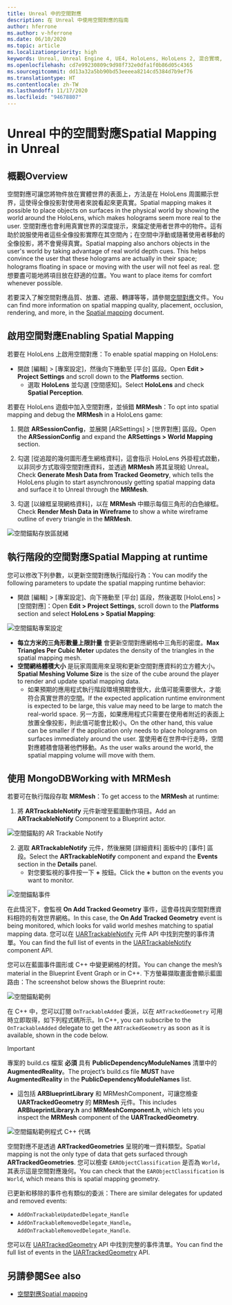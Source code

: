 ```yaml
---
title: Unreal 中的空間對應
description: 在 Unreal 中使用空間對應的指南
author: hferrone
ms.author: v-hferrone
ms.date: 06/10/2020
ms.topic: article
ms.localizationpriority: high
keywords: Unreal, Unreal Engine 4, UE4, HoloLens, HoloLens 2, 混合實境, 開發, 功能, 文件, 指南, 全像投影, 空間對應, 混合實境頭戴式裝置, windows 混合實境頭戴式裝置, 虛擬實境頭戴式裝置
ms.openlocfilehash: cd7e99230809c9d98f732e0dfa1f0b86d05c4365
ms.sourcegitcommit: dd13a32a5bb90bd53eeeea8214cd5384d7b9ef76
ms.translationtype: HT
ms.contentlocale: zh-TW
ms.lasthandoff: 11/17/2020
ms.locfileid: "94678807"
---
```

# <a name="spatial-mapping-in-unreal"></a><span data-ttu-id="78238-104">Unreal 中的空間對應</span><span class="sxs-lookup"><span data-stu-id="78238-104">Spatial Mapping in Unreal</span></span>

## <a name="overview"></a><span data-ttu-id="78238-105">概觀</span><span class="sxs-lookup"><span data-stu-id="78238-105">Overview</span></span>
<span data-ttu-id="78238-106">空間對應可讓您將物件放在實體世界的表面上，方法是在 HoloLens 周圍顯示世界，這使得全像投影對使用者來說看起來更真實。</span><span class="sxs-lookup"><span data-stu-id="78238-106">Spatial mapping makes it possible to place objects on surfaces in the physical world by showing the world around the HoloLens, which makes holograms seem more real to the user.</span></span> <span data-ttu-id="78238-107">空間對應也會利用真實世界的深度提示，來錨定使用者世界中的物件。這有助於說服使用者這些全像投影實際在其空間內；在空間中浮動或隨著使用者移動的全像投影，將不會覺得真實。</span><span class="sxs-lookup"><span data-stu-id="78238-107">Spatial mapping also anchors objects in the user's world by taking advantage of real world depth cues. This helps convince the user that these holograms are actually in their space; holograms floating in space or moving with the user will not feel as real.</span></span> <span data-ttu-id="78238-108">您想要盡可能地將項目放在舒適的位置。</span><span class="sxs-lookup"><span data-stu-id="78238-108">You want to place items for comfort whenever possible.</span></span>

<span data-ttu-id="78238-109">若要深入了解空間對應品質、放置、遮蔽、轉譯等等，請參閱[空間對應](../../design/spatial-mapping.md)文件。</span><span class="sxs-lookup"><span data-stu-id="78238-109">You can find more information on spatial mapping quality, placement, occlusion, rendering, and more, in the [Spatial mapping](../../design/spatial-mapping.md) document.</span></span>

## <a name="enabling-spatial-mapping"></a><span data-ttu-id="78238-110">啟用空間對應</span><span class="sxs-lookup"><span data-stu-id="78238-110">Enabling Spatial Mapping</span></span>

<span data-ttu-id="78238-111">若要在 HoloLens 上啟用空間對應：</span><span class="sxs-lookup"><span data-stu-id="78238-111">To enable spatial mapping on HoloLens:</span></span>
- <span data-ttu-id="78238-112">開啟 [編輯] > [專案設定]，然後向下捲動至 [平台] 區段。</span><span class="sxs-lookup"><span data-stu-id="78238-112">Open **Edit > Project Settings** and scroll down to the **Platforms** section.</span></span>    
    + <span data-ttu-id="78238-113">選取 **HoloLens** 並勾選 [空間感知]。</span><span class="sxs-lookup"><span data-stu-id="78238-113">Select **HoloLens** and check **Spatial Perception**.</span></span>

<span data-ttu-id="78238-114">若要在 HoloLens 遊戲中加入空間對應，並偵錯 **MRMesh**：</span><span class="sxs-lookup"><span data-stu-id="78238-114">To opt into spatial mapping and debug the **MRMesh** in a HoloLens game:</span></span>
1. <span data-ttu-id="78238-115">開啟 **ARSessionConfig**，並展開 [ARSettings] > [世界對應] 區段。</span><span class="sxs-lookup"><span data-stu-id="78238-115">Open the **ARSessionConfig** and expand the **ARSettings > World Mapping** section.</span></span> 

2. <span data-ttu-id="78238-116">勾選 [從追蹤的幾何圖形產生網格資料]，這會指示 HoloLens 外掛程式啟動，以非同步方式取得空間對應資料，並透過 **MRMesh** 將其呈現給 Unreal。</span><span class="sxs-lookup"><span data-stu-id="78238-116">Check **Generate Mesh Data from Tracked Geometry**, which tells the HoloLens plugin to start asynchronously getting spatial mapping data and surface it to Unreal through the **MRMesh**.</span></span> 
3. <span data-ttu-id="78238-117">勾選 [以線框呈現網格資料]，以在 **MRMesh** 中顯示每個三角形的白色線框。</span><span class="sxs-lookup"><span data-stu-id="78238-117">Check **Render Mesh Data in Wireframe** to show a white wireframe outline of every triangle in the **MRMesh**.</span></span> 

![空間錨點存放區就緒](images/unreal-spatialmapping-arsettings.PNG)


## <a name="spatial-mapping-at-runtime"></a><span data-ttu-id="78238-119">執行階段的空間對應</span><span class="sxs-lookup"><span data-stu-id="78238-119">Spatial Mapping at runtime</span></span>
<span data-ttu-id="78238-120">您可以修改下列參數，以更新空間對應執行階段行為：</span><span class="sxs-lookup"><span data-stu-id="78238-120">You can modify the following parameters to update the spatial mapping runtime behavior:</span></span>

- <span data-ttu-id="78238-121">開啟 [編輯] > [專案設定]、向下捲動至 [平台] 區段，然後選取 [HoloLens] > [空間對應]：</span><span class="sxs-lookup"><span data-stu-id="78238-121">Open **Edit > Project Settings**, scroll down to the **Platforms** section and select **HoloLens > Spatial Mapping**:</span></span> 

![空間錨點專案設定](images/unreal-spatialmapping-projectsettings.PNG)

- <span data-ttu-id="78238-123">**每立方米的三角形數量上限計量** 會更新空間對應網格中三角形的密度。</span><span class="sxs-lookup"><span data-stu-id="78238-123">**Max Triangles Per Cubic Meter** updates the density of the triangles in the spatial mapping mesh.</span></span>  
- <span data-ttu-id="78238-124">**空間網格體積大小** 是玩家周圍用來呈現和更新空間對應資料的立方體大小。</span><span class="sxs-lookup"><span data-stu-id="78238-124">**Spatial Meshing Volume Size** is the size of the cube around the player to render and update spatial mapping data.</span></span>  
    + <span data-ttu-id="78238-125">如果預期的應用程式執行階段環境預期會很大，此值可能需要很大，才能符合真實世界的空間。</span><span class="sxs-lookup"><span data-stu-id="78238-125">If the expected application runtime environment is expected to be large, this value may need to be large to match the real-world space.</span></span>  <span data-ttu-id="78238-126">另一方面，如果應用程式只需要在使用者附近的表面上放置全像投影，則此值可能會比較小。</span><span class="sxs-lookup"><span data-stu-id="78238-126">On the other hand, this value can be smaller if the application only needs to place holograms on surfaces immediately around the user.</span></span> <span data-ttu-id="78238-127">當使用者在世界中行走時，空間對應體積會隨著他們移動。</span><span class="sxs-lookup"><span data-stu-id="78238-127">As the user walks around the world, the spatial mapping volume will move with them.</span></span> 

## <a name="working-with-mrmesh"></a><span data-ttu-id="78238-128">使用 MongoDB</span><span class="sxs-lookup"><span data-stu-id="78238-128">Working with MRMesh</span></span>
<span data-ttu-id="78238-129">若要可在執行階段存取 **MRMesh**：</span><span class="sxs-lookup"><span data-stu-id="78238-129">To get access to the **MRMesh** at runtime:</span></span>
1. <span data-ttu-id="78238-130">將 **ARTrackableNotify** 元件新增至藍圖動作項目。</span><span class="sxs-lookup"><span data-stu-id="78238-130">Add an **ARTrackableNotify** Component to a Blueprint actor.</span></span> 

![空間錨點的 AR Trackable Notify](images/unreal-spatialmapping-artrackablenotify.PNG)

2. <span data-ttu-id="78238-132">選取 **ARTrackableNotify** 元件，然後展開 [詳細資料] 面板中的 [事件] 區段。</span><span class="sxs-lookup"><span data-stu-id="78238-132">Select the **ARTrackableNotify** component and expand the **Events** section in the **Details** panel.</span></span> 
    - <span data-ttu-id="78238-133">對您要監視的事件按一下 **+** 按鈕。</span><span class="sxs-lookup"><span data-stu-id="78238-133">Click the **+** button on the events you want to monitor.</span></span> 

![空間錨點事件](images/unreal-spatialmapping-events.PNG)

<span data-ttu-id="78238-135">在此情況下，會監視 **On Add Tracked Geometry** 事件，這會尋找與空間對應資料相符的有效世界網格。</span><span class="sxs-lookup"><span data-stu-id="78238-135">In this case, the **On Add Tracked Geometry** event is being monitored, which looks for valid world meshes matching to spatial mapping data.</span></span> <span data-ttu-id="78238-136">您可以在 [UARTrackableNotify](https://docs.unrealengine.com/API/Runtime/AugmentedReality/UARTrackableNotifyComponent/index.html) 元件 API 中找到完整的事件清單。</span><span class="sxs-lookup"><span data-stu-id="78238-136">You can find the full list of events in the [UARTrackableNotify](https://docs.unrealengine.com/API/Runtime/AugmentedReality/UARTrackableNotifyComponent/index.html) component API.</span></span> 

<span data-ttu-id="78238-137">您可以在藍圖事件圖形或 C++ 中變更網格的材質。</span><span class="sxs-lookup"><span data-stu-id="78238-137">You can change the mesh’s material in the Blueprint Event Graph or in C++.</span></span> <span data-ttu-id="78238-138">下方螢幕擷取畫面會顯示藍圖路由：</span><span class="sxs-lookup"><span data-stu-id="78238-138">The screenshot below shows the Blueprint route:</span></span> 

![空間錨點範例](images/unreal-spatialmapping-example.PNG)

<span data-ttu-id="78238-140">在 C++ 中，您可以訂閱 `OnTrackableAdded` 委派，以在 `ARTrackedGeometry` 可用時立即取得，如下列程式碼所示。</span><span class="sxs-lookup"><span data-stu-id="78238-140">In C++, you can subscribe to the `OnTrackableAdded` delegate to get the `ARTrackedGeometry` as soon as it is available, shown in the code below.</span></span> 

> [!IMPORTANT]
> <span data-ttu-id="78238-141">專案的 build.cs 檔案 **必須** 具有 **PublicDependencyModuleNames** 清單中的 **AugmentedReality**。</span><span class="sxs-lookup"><span data-stu-id="78238-141">The project’s build.cs file **MUST** have **AugmentedReality** in the **PublicDependencyModuleNames** list.</span></span>
> - <span data-ttu-id="78238-142">這包括 **ARBlueprintLibrary** 和 MRMeshComponent，可讓您檢查 **UARTrackedGeometry** 的 **MRMesh** 元件。</span><span class="sxs-lookup"><span data-stu-id="78238-142">This includes **ARBlueprintLibrary.h** and **MRMeshComponent.h**, which lets you inspect the **MRMesh** component of the **UARTrackedGeometry**.</span></span> 

![空間錨點範例程式 C++ 代碼](images/unreal-spatialmapping-examplecode.PNG)

<span data-ttu-id="78238-144">空間對應不是透過 **ARTrackedGeometries** 呈現的唯一資料類型。</span><span class="sxs-lookup"><span data-stu-id="78238-144">Spatial mapping is not the only type of data that gets surfaced through **ARTrackedGeometries**.</span></span> <span data-ttu-id="78238-145">您可以檢查 `EARObjectClassification` 是否為 `World`，其表示這是空間對應幾何。</span><span class="sxs-lookup"><span data-stu-id="78238-145">You can check that the `EARObjectClassification` is `World`, which means this is spatial mapping geometry.</span></span> 

<span data-ttu-id="78238-146">已更新和移除的事件也有類似的委派：</span><span class="sxs-lookup"><span data-stu-id="78238-146">There are similar delegates for updated and removed events:</span></span> 
- `AddOnTrackableUpdatedDelegate_Handle` 
- <span data-ttu-id="78238-147">`AddOnTrackableRemovedDelegate_Handle`。</span><span class="sxs-lookup"><span data-stu-id="78238-147">`AddOnTrackableRemovedDelegate_Handle`.</span></span> 

<span data-ttu-id="78238-148">您可以在 [UARTrackedGeometry](https://docs.unrealengine.com/API/Runtime/AugmentedReality/UARTrackedGeometry/index.html) API 中找到完整的事件清單。</span><span class="sxs-lookup"><span data-stu-id="78238-148">You can find the full list of events in the [UARTrackedGeometry](https://docs.unrealengine.com/API/Runtime/AugmentedReality/UARTrackedGeometry/index.html) API.</span></span>

## <a name="see-also"></a><span data-ttu-id="78238-149">另請參閱</span><span class="sxs-lookup"><span data-stu-id="78238-149">See also</span></span>
* [<span data-ttu-id="78238-150">空間對應</span><span class="sxs-lookup"><span data-stu-id="78238-150">Spatial mapping</span></span>](../../design/spatial-mapping.md)
